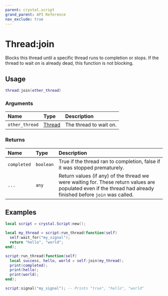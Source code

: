 ```yaml
---
parent: crystal.script
grand_parent: API Reference
nav_exclude: true
---
```


# Thread:join

Blocks this thread until a specific thread runs to completion or stops. If the thread to wait on is already dead, this function is not blocking.

## Usage

```lua
thread:join(other_thread)
```

### Arguments

| Name           | Type             | Description            |
| :------------- | :--------------- | :--------------------- |
| `other_thread` | [Thread](thread) | The thread to wait on. |

### Returns

| Name        | Type      | Description                                                                                                                                                   |
| :---------- | :-------- | :------------------------------------------------------------------------------------------------------------------------------------------------------------ |
| `completed` | `boolean` | True if the thread ran to completion, false if it was stopped prematurely.                                                                                    |
| `...`       | `any`     | Return values (if any) of the thread we were waiting for. These return values are populated even if the thread had already finished before `join` was called. |

## Examples

```lua
local script = crystal.Script:new();

local my_thread = script:run_thread(function(self)
  self:wait_for("my_signal");
  return "hello", "world";
end);

script:run_thread(function(self)
  local success, hello, world = self:join(my_thread);
  print(completed);
  print(hello);
  print(world);
end);

script:signal("my_signal"); -- Prints "true", "hello", "world"
```

